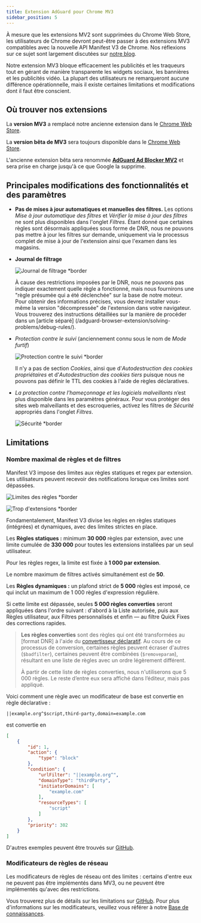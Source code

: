 ```yaml
---
title: Extension AdGuard pour Chrome MV3
sidebar_position: 5
---
```


À mesure que les extensions MV2 sont supprimées du Chrome Web Store, les utilisateurs de Chrome devront peut-être passer à des extensions MV3 compatibles avec la nouvelle API Manifest V3 de Chrome. Nos réflexions sur ce sujet sont largement discutées sur [notre blog](https://adguard.com/fr/blog/tag/manifest-v3.html).

Notre extension MV3 bloque efficacement les publicités et les traqueurs tout en gérant de manière transparente les widgets sociaux, les bannières et les publicités vidéo. La plupart des utilisateurs ne remarqueront aucune différence opérationnelle, mais il existe certaines limitations et modifications dont il faut être conscient.

## Où trouver nos extensions

La **version MV3** a remplacé notre ancienne extension dans le [Chrome Web Store](https://chromewebstore.google.com/detail/adguard-adblocker/bgnkhhnnamicmpeenaelnjfhikgbkllg).

La **version bêta de MV3** sera toujours disponible dans le [Chrome Web Store](https://chromewebstore.google.com/detail/adguard-adblocker-mv3-exp/apjcbfpjihpedihablmalmbbhjpklbdf).

L'ancienne extension bêta sera renommée [**AdGuard Ad Blocker MV2**](https://chromewebstore.google.com/detail/adguard-adblocker-beta/gfggjaccafhcbfogfkogggoepomehbjl) et sera prise en charge jusqu'à ce que Google la supprime.

## Principales modifications des fonctionnalités et des paramètres

- **Pas de mises à jour automatiques et manuelles des filtres.** Les options _Mise à jour automatique des filtres_ et _Vérifier la mise à jour des filtres_ ne sont plus disponibles dans l'onglet _Filtres_. Étant donné que certaines règles sont désormais appliquées sous forme de DNR, nous ne pouvons pas mettre à jour les filtres sur demande, uniquement via le processus complet de mise à jour de l'extension ainsi que l'examen dans les magasins.

- **Journal de filtrage**

    ![Journal de filtrage \*border](https://cdn.adtidy.org/content/blog/mv3/new/log.png)

    À cause des restrictions imposées par le DNR, nous ne pouvons pas indiquer exactement quelle règle a fonctionné, mais nous fournirons une "règle présumée qui a été déclenchée" sur la base de notre moteur. Pour obtenir des informations précises, vous devrez installer vous-même la version "décompressée" de l'extension dans votre navigateur. Vous trouverez des instructions détaillées sur la manière de procéder dans un [article séparé] (/adguard-browser-extension/solving-problems/debug-rules/).

- _Protection contre le suivi_ (anciennement connu sous le nom de _Mode furtif_)

    ![Protection contre le suivi \*border](https://cdn.adtidy.org/content/blog/mv3/new/tracking_screen.png)

    Il n'y a pas de section _Cookies_, ainsi que d'_Autodestruction des cookies propriétaires_ et d'_Autodestruction des cookies tiers_ puisque nous ne pouvons pas définir le TTL des cookies à l'aide de règles déclaratives.

- _La protection contre l’hameçonnage et les logiciels malveillants_ n’est plus disponible dans les paramètres généraux. Pour vous protéger des sites web malveillants et des escroqueries, activez les filtres de _Sécurité_ appropriés dans l'onglet _Filtres_.

    ![Sécurité \*border](https://cdn.adtidy.org/content/blog/mv3/new/security.png)

## Limitations

### Nombre maximal de règles et de filtres

Manifest V3 impose des limites aux règles statiques et regex par extension. Les utilisateurs peuvent recevoir des notifications lorsque ces limites sont dépassées.

![Limites des règles \*border](https://cdn.adtidy.org/content/blog/new/rulelimits.png)

![Trop d'extensions \*border](https://cdn.adtidy.org/content/blog/new/other_extension.png)

Fondamentalement, Manifest V3 divise les règles en règles statiques (intégrées) et dynamiques, avec des limites strictes en place.

Les **Règles statiques :** minimum **30 000** règles par extension, avec une limite cumulée de **330 000** pour toutes les extensions installées par un seul utilisateur.

Pour les règles regex, la limite est fixée à **1 000 par extension**.

Le nombre maximum de filtres activés simultanément est de **50**.

Les **Règles dynamiques :** un plafond strict de **5 000** règles est imposé, ce qui inclut un maximum de 1 000 règles d'expression régulière.

Si cette limite est dépassée, seules **5 000 règles converties** seront appliquées dans l'ordre suivant : d'abord à la Liste autorisée, puis aux Règles utilisateur, aux Filtres personnalisés et enfin — au filtre Quick Fixes des corrections rapides.

> **Les règles converties** sont des règles qui ont été transformées
> au \[format DNR] à l'aide du [convertisseur déclaratif][github-declarative-converter].
> Au cours de ce processus de conversion, certaines règles peuvent écraser d'autres (`$badfilter`), certaines peuvent être combinées (`$removeparam`),
> résultant en une liste de règles avec un ordre légèrement différent.
>
> À partir de cette liste de règles converties, nous n'utiliserons que 5 000 règles. Le reste d’entre eux sera affiché dans l’éditeur, mais pas appliqué.

Voici comment une règle avec un modificateur de base est convertie en règle déclarative :

```adblock
||example.org^$script,third-party,domain=example.com
```

est convertie en

```json
[
    {
        "id": 1,
        "action": {
            "type": "block"
        },
        "condition": {
            "urlFilter": "||example.org^",
            "domainType": "thirdParty",
            "initiatorDomains": [
                "example.com"
            ],
            "resourceTypes": [
                "script"
            ]
        },
        "priority": 302
    }
]
```

D'autres exemples peuvent être trouvés sur [GitHub][github-declarative-converter-examples].

### Modificateurs de règles de réseau

Les modificateurs de règles de réseau ont des limites : certains d'entre eux ne peuvent pas être implémentés dans MV3, ou ne peuvent être implémentés qu'avec des restrictions.

Vous trouverez plus de détails sur les limitations sur [GitHub][github-declarative-converter].
Pour plus d'informations sur les modificateurs, veuillez vous référer à notre [Base de connaissances](/general/ad-filtering/create-own-filters).

[DNR format]: https://developer.chrome.com/docs/extensions/reference/api/declarativeNetRequest#build-rules
[github-declarative-converter]: https://github.com/AdguardTeam/tsurlfilter/tree/master/packages/tsurlfilter/src/rules/declarative-converter#table-of-contents
[github-declarative-converter-examples]: https://github.com/AdguardTeam/tsurlfilter/tree/master/packages/tsurlfilter/src/rules/declarative-converter#basic-examples
